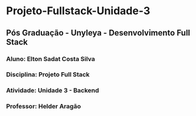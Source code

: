 ﻿# Projeto-Fullstack-Unidade-3

## Pós Graduação - Unyleya - Desenvolvimento Full Stack
### Aluno: Elton Sadat Costa Silva
### Disciplina: Projeto Full Stack
### Atividade: Unidade 3 - Backend
### Professor: Helder Aragão
